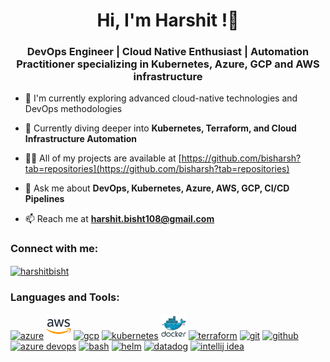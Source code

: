 <h1 align="center">Hi, I'm Harshit !👋</h1>
<h3 align="center">DevOps Engineer | Cloud Native Enthusiast | Automation Practitioner specializing in Kubernetes, Azure, GCP and AWS infrastructure</h3>


- 🔭 I'm currently exploring advanced cloud-native technologies and DevOps methodologies

- 🌱 Currently diving deeper into **Kubernetes, Terraform, and Cloud Infrastructure Automation**

- 👨‍💻 All of my projects are available at [https://github.com/bisharsh?tab=repositories](https://github.com/bisharsh?tab=repositories)

- 💬 Ask me about **DevOps, Kubernetes, Azure, AWS, GCP, CI/CD Pipelines**

- 📫 Reach me at **harshit.bisht108@gmail.com**

<h3 align="left">Connect with me:</h3>
<p align="left">
<a href="https://linkedin.com/in/harshitbisht" target="blank"><img align="center" src="https://raw.githubusercontent.com/rahuldkjain/github-profile-readme-generator/master/src/images/icons/Social/linked-in-alt.svg" alt="harshitbisht" height="30" width="40" /></a>
</p>

<h3 align="left">Languages and Tools:</h3>
<p align="left"> <a href="https://azure.microsoft.com" target="_blank" rel="noreferrer"><img src="https://www.vectorlogo.zone/logos/microsoft_azure/microsoft_azure-icon.svg" alt="azure" width="40" height="40"/></a> <a href="https://aws.amazon.com" target="_blank" rel="noreferrer"><img src="https://raw.githubusercontent.com/devicons/devicon/master/icons/amazonwebservices/amazonwebservices-original-wordmark.svg" alt="aws" width="40" height="40"/></a> <a href="https://cloud.google.com" target="_blank" rel="noreferrer"><img src="https://www.vectorlogo.zone/logos/google_cloud/google_cloud-icon.svg" alt="gcp" width="40" height="40"/></a> <a href="https://kubernetes.io" target="_blank" rel="noreferrer"><img src="https://www.vectorlogo.zone/logos/kubernetes/kubernetes-icon.svg" alt="kubernetes" width="40" height="40"/></a> <a href="https://www.docker.com/" target="_blank" rel="noreferrer"><img src="https://raw.githubusercontent.com/devicons/devicon/master/icons/docker/docker-original-wordmark.svg" alt="docker" width="40" height="40"/></a> <a href="https://www.terraform.io/" target="_blank" rel="noreferrer"><img src="https://www.vectorlogo.zone/logos/terraformio/terraformio-icon.svg" alt="terraform" width="40" height="40"/></a> <a href="https://git-scm.com/" target="_blank" rel="noreferrer"><img src="https://www.vectorlogo.zone/logos/git-scm/git-scm-icon.svg" alt="git" width="40" height="40"/></a> <a href="https://github.com/" target="_blank" rel="noreferrer"><img src="https://raw.githubusercontent.com/rahuldkjain/github-profile-readme-generator/master/src/images/icons/Social/github.svg" alt="github" width="40" height="40"/></a> <a href="https://learn.microsoft.com/en-us/azure/devops/" target="_blank" rel="noreferrer"><img src="https://upload.wikimedia.org/wikipedia/commons/thumb/a/a1/Azure_DevOps_Logo.svg/1024px-Azure_DevOps_Logo.svg.png" alt="azure devops" width="40" height="40"/></a> <a href="https://www.gnu.org/software/bash/" target="_blank" rel="noreferrer"><img src="https://upload.wikimedia.org/wikipedia/commons/4/4b/Bash_Logo_Colored.svg" alt="bash" width="40" height="40"/></a> <a href="https://helm.sh/" target="_blank" rel="noreferrer"><img src="https://www.vectorlogo.zone/logos/helmsh/helmsh-icon.svg" alt="helm" width="40" height="40"/></a> <a href="https://datadoghq.com" target="_blank" rel="noreferrer"><img src="https://www.vectorlogo.zone/logos/datadoghq/datadoghq-icon.svg" alt="datadog" width="40" height="40"/></a> <a href="https://www.jetbrains.com/idea/" target="_blank" rel="noreferrer"><img src="https://www.vectorlogo.zone/logos/jetbrains/jetbrains-icon.svg" alt="intellij idea" width="40" height="40"/></a> </p>
